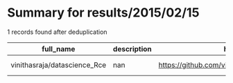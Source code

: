 
# Summary for results/2015/02/15
    
1 records found after deduplication

| full_name | description | html_url | matched_list | matched_count | pushed_at | size | stargazers_count | language | forks_count |
|------------------------------|---------------|-------------------------------------------------|----------------|-----------------|---------------------------|--------|--------------------|------------|---------------|
| vinithasraja/datascience_Rce | nan | https://github.com/vinithasraja/datascience_Rce | ['rce'] | 1 | 2015-02-15 23:03:49+00:00 | 0 | 0 | nan | 0 |
